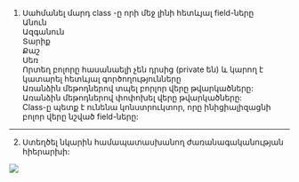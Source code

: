 1. Սահմանել մարդ class -ը որի մեջ լինի հետևյալ field-ները <br>
Անուն <br>
Ազգանուն<br>
Տարիք <br>
Քաշ<br>
Սեռ<br>
Որտեղ բոլորը հասանաելի չեն դրսից (private են) և կարող է կատարել հետևյալ գործողությունները <br>
Առանձին մեթոդներով տպել բորլոր վերը թվարկածները:<br>
Առանձին մեթոդներով փոփոխել վերը թվարկածները:<br>
Class-ը պետք է ունենա կոնստրուկտոր, որը ինիցիալիզացնի բոլոր վերը նշված field-ները:<br>


------------------------------

2. Ստեղծել նկարին համապատասխանող ժառանագականության հիերարխի:

<img src='https://img-16.ccm2.net/NJ7Yzk1EwaYvT0H_otvLTZh5BK4=/506e368f623744669396580451bd6587/ccm-encyclopedia/poo-images-animaux.gif'>
